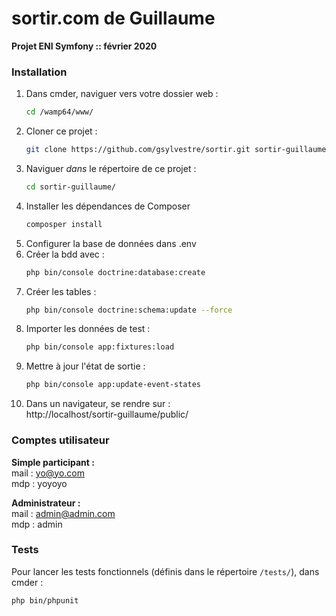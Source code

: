 # sortir.com de Guillaume

**Projet ENI Symfony :: février 2020**

### Installation

1. Dans cmder, naviguer vers votre dossier web : 
    ```bash
    cd /wamp64/www/
    ```
2. Cloner ce projet : 
    ```bash
    git clone https://github.com/gsylvestre/sortir.git sortir-guillaume
    ```
3. Naviguer _dans_ le répertoire de ce projet : 
    ```bash
    cd sortir-guillaume/
    ```
4. Installer les dépendances de Composer
    ```bash
    composper install
    ```
5. Configurer la base de données dans .env
6. Créer la bdd avec : 
    ```bash
    php bin/console doctrine:database:create
    ```
7. Créer les tables : 
    ```bash
    php bin/console doctrine:schema:update --force
    ```
8. Importer les données de test : 
    ```bash
    php bin/console app:fixtures:load
    ```
9. Mettre à jour l'état de sortie : 
    ```bash
    php bin/console app:update-event-states
    ```
10. Dans un navigateur, se rendre sur :  
http://localhost/sortir-guillaume/public/  

### Comptes utilisateur
**Simple participant :**   
mail : yo@yo.com  
mdp  : yoyoyo

**Administrateur :**   
mail : admin@admin.com  
mdp  : admin

### Tests
Pour lancer les tests fonctionnels (définis dans le répertoire `/tests/`), dans cmder :  
```bash
php bin/phpunit
```